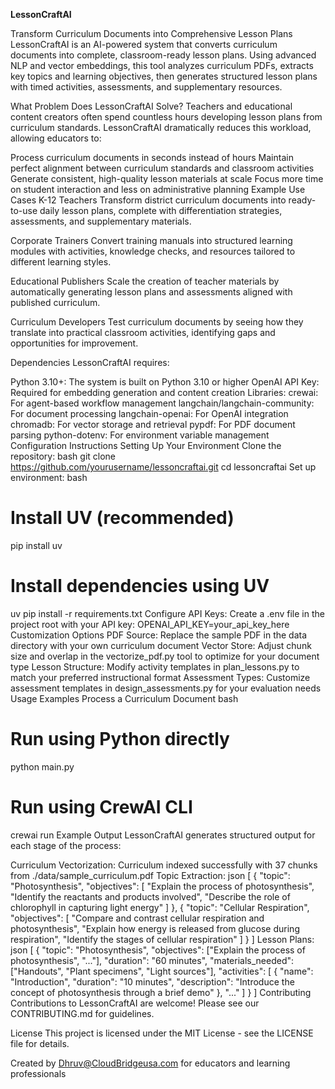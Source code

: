 **LessonCraftAI**


Transform Curriculum Documents into Comprehensive Lesson Plans
LessonCraftAI is an AI-powered system that converts curriculum documents into complete, classroom-ready lesson plans. Using advanced NLP and vector embeddings, this tool analyzes curriculum PDFs, extracts key topics and learning objectives, then generates structured lesson plans with timed activities, assessments, and supplementary resources.

What Problem Does LessonCraftAI Solve?
Teachers and educational content creators often spend countless hours developing lesson plans from curriculum standards. LessonCraftAI dramatically reduces this workload, allowing educators to:

Process curriculum documents in seconds instead of hours
Maintain perfect alignment between curriculum standards and classroom activities
Generate consistent, high-quality lesson materials at scale
Focus more time on student interaction and less on administrative planning
Example Use Cases
K-12 Teachers
Transform district curriculum documents into ready-to-use daily lesson plans, complete with differentiation strategies, assessments, and supplementary materials.

Corporate Trainers
Convert training manuals into structured learning modules with activities, knowledge checks, and resources tailored to different learning styles.

Educational Publishers
Scale the creation of teacher materials by automatically generating lesson plans and assessments aligned with published curriculum.

Curriculum Developers
Test curriculum documents by seeing how they translate into practical classroom activities, identifying gaps and opportunities for improvement.

Dependencies
LessonCraftAI requires:

Python 3.10+: The system is built on Python 3.10 or higher
OpenAI API Key: Required for embedding generation and content creation
Libraries:
crewai: For agent-based workflow management
langchain/langchain-community: For document processing
langchain-openai: For OpenAI integration
chromadb: For vector storage and retrieval
pypdf: For PDF document parsing
python-dotenv: For environment variable management
Configuration Instructions
Setting Up Your Environment
Clone the repository:
bash
git clone https://github.com/yourusername/lessoncraftai.git
cd lessoncraftai
Set up environment:
bash
# Install UV (recommended)
pip install uv

# Install dependencies using UV
uv pip install -r requirements.txt
Configure API Keys: Create a .env file in the project root with your API key:
OPENAI_API_KEY=your_api_key_here
Customization Options
PDF Source: Replace the sample PDF in the data directory with your own curriculum document
Vector Store: Adjust chunk size and overlap in the vectorize_pdf.py tool to optimize for your document type
Lesson Structure: Modify activity templates in plan_lessons.py to match your preferred instructional format
Assessment Types: Customize assessment templates in design_assessments.py for your evaluation needs
Usage Examples
Process a Curriculum Document
bash
# Run using Python directly
python main.py

# Run using CrewAI CLI
crewai run
Example Output
LessonCraftAI generates structured output for each stage of the process:

Curriculum Vectorization:
Curriculum indexed successfully with 37 chunks from ./data/sample_curriculum.pdf
Topic Extraction:
json
[
  {
    "topic": "Photosynthesis",
    "objectives": [
      "Explain the process of photosynthesis",
      "Identify the reactants and products involved",
      "Describe the role of chlorophyll in capturing light energy"
    ]
  },
  {
    "topic": "Cellular Respiration",
    "objectives": [
      "Compare and contrast cellular respiration and photosynthesis",
      "Explain how energy is released from glucose during respiration",
      "Identify the stages of cellular respiration"
    ]
  }
]
Lesson Plans:
json
[
  {
    "topic": "Photosynthesis",
    "objectives": ["Explain the process of photosynthesis", "..."],
    "duration": "60 minutes",
    "materials_needed": ["Handouts", "Plant specimens", "Light sources"],
    "activities": [
      {
        "name": "Introduction",
        "duration": "10 minutes",
        "description": "Introduce the concept of photosynthesis through a brief demo"
      },
      "..."
    ]
  }
]
Contributing
Contributions to LessonCraftAI are welcome! Please see our CONTRIBUTING.md for guidelines.

License
This project is licensed under the MIT License - see the LICENSE file for details.

Created by Dhruv@CloudBridgeusa.com for educators and learning professionals

